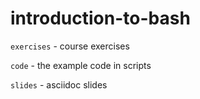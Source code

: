 # introduction-to-bash

`exercises` - course exercises

`code`      - the example code in scripts

`slides`    - asciidoc slides
